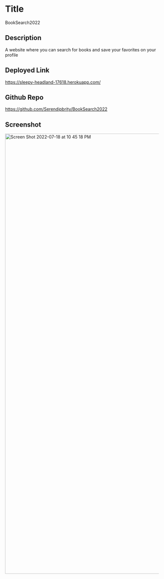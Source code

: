 # Title
BookSearch2022

## Description
A website where you can search for books and save your favorites on your profile

## Deployed Link
https://sleepy-headland-17618.herokuapp.com/

## Github Repo
https://github.com/Serendipbrity/BookSearch2022

## Screenshot
<img width="1440" alt="Screen Shot 2022-07-18 at 10 45 18 PM" src="https://user-images.githubusercontent.com/96275616/179653837-c5e9cb6f-af91-4f8e-b11b-beb7888e720c.png">
